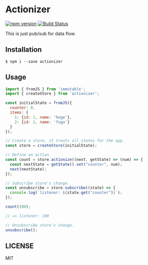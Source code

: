 # Actionizer
[![npm version](https://badge.fury.io/js/actionizer.svg)](https://badge.fury.io/js/actionizer)
[![Build Status](https://travis-ci.org/oreshinya/actionizer.svg?branch=master)](https://travis-ci.org/oreshinya/actionizer)

This is just pub/sub for data flow.

## Installation

```
$ npm i --save actionizer
```

## Usage

```javascript
import { fromJS } from 'immutable';
import { createStore } from 'actionizer';

const initialState = fromJS({
  counter: 0,
  items: {
    1: {id: 1, name: 'hoge'},
    2: {id: 2, name: 'fuga'}
  }
});

// Create a store, it treats all states for the app.
const store = createStore(initialState);

// Define an action.
const count = store.actionize((next, getState) => (num) => {
  const nextState = getState().set("counter", num);
  next(nextState);
});

// Subscribe store's change.
const unsubscribe = store.subscribe((state) => {
  console.log(`listener: ${state.get("counter")}`);
});

count(100);

// => listener: 100

// Unsubscribe store's change.
unsubscribe();
```

## LICENSE

MIT
